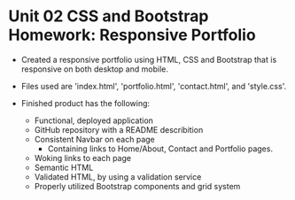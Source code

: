 # Unit 02 CSS and Bootstrap Homework: Responsive Portfolio

* Created a responsive portfolio using HTML, CSS and Bootstrap that is responsive on both desktop and mobile. 
* Files used are 'index.html', 'portfolio.html', 'contact.html', and 'style.css'.

* Finished product has the following:
    * Functional, deployed application
    * GitHub repository with a README describition
    * Consistent Navbar on each page
        * Containing links to Home/About, Contact and Portfolio pages.
    * Woking links to each page
    * Semantic HTML
    * Validated HTML, by using a validation service
    * Properly utilized Bootstrap components and grid system
